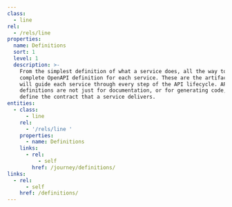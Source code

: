 ```yaml
---
class:
  - line
rel:
  - /rels/line
properties:
  name: Definitions
  sort: 1
  level: 1
  description: >-
    From the simplest definition of what a service does, all the way to the
    complete OpenAPI definition for each service. These are the artifacts that
    will guide each service through every step of the API lifecycle. API
    definitions are not just for documentation, or for generating code, they
    define the contract that a service delivers.
entities:
  - class:
      - line
    rel:
      - '/rels/line '
    properties:
      - name: Definitions
    links:
      - rel:
          - self
        href: /journey/definitions/
links:
  - rel:
      - self
    href: /definitions/
---
```

